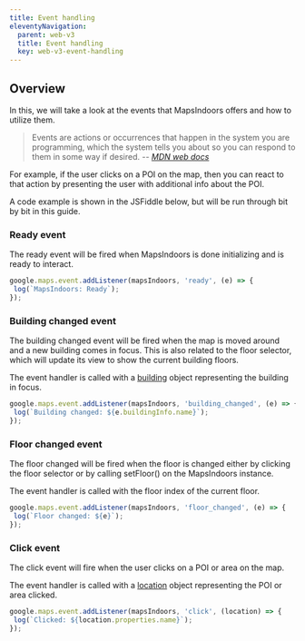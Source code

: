 ```yaml
---
title: Event handling
eleventyNavigation:
  parent: web-v3
  title: Event handling
  key: web-v3-event-handling
---
```


## Overview

In this, we will take a look at the events that MapsIndoors offers and how to utilize them.

>Events are actions or occurrences that happen in the system you are programming,
>which the system tells you about so you can respond to them in some way if desired.
>-- <cite>[MDN web docs](https://developer.mozilla.org/en-US/docs/Learn/JavaScript/Building_blocks/Events)</cite>

For example, if the user clicks on a POI on the map, then you can react to that action by presenting the user with additional info about the POI.

A code example is shown in the JSFiddle below, but will be run through bit by bit in this guide.

 <script async src="//jsfiddle.net/mapspeople/s39hk8o7/embed/html,result/"></script>

### Ready event

The ready event will be fired when MapsIndoors is done initializing and is ready to interact.

```javascript
google.maps.event.addListener(mapsIndoors, 'ready', (e) => {
 log(`MapsIndoors: Ready`);
});
```

### Building changed event

The building changed event will be fired when the map is moved around and a new building comes in focus.
This is also related to the floor selector, which will update its view to show the current building floors.

The event handler is called with a [building](https://app.mapsindoors.com/mapsindoors/js/sdk/latest/docs/global.html#Building) object representing the building in focus.

```javascript
google.maps.event.addListener(mapsIndoors, 'building_changed', (e) => {
 log(`Building changed: ${e.buildingInfo.name}`);
});
```

### Floor changed event

The floor changed will be fired when the floor is changed either by clicking the floor selector or by calling setFloor() on the MapsIndoors instance.

The event handler is called with the floor index of the current floor.

```javascript
google.maps.event.addListener(mapsIndoors, 'floor_changed', (e) => {
 log(`Floor changed: ${e}`);
});
```

### Click event

The click event will fire when the user clicks on a POI or area on the map.

The event handler is called with a [location](https://app.mapsindoors.com/mapsindoors/js/sdk/latest/docs/global.html#Location) object representing the POI or area clicked.

```javascript
google.maps.event.addListener(mapsIndoors, 'click', (location) => {
 log(`Clicked: ${location.properties.name}`);
});
```
